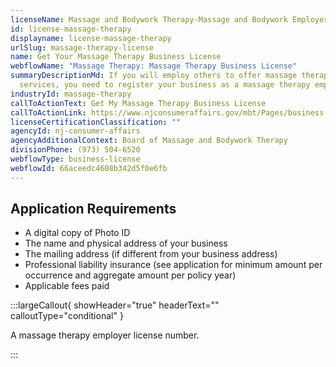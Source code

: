 ```yaml
---
licenseName: Massage and Bodywork Therapy-Massage and Bodywork Employer
id: license-massage-therapy
displayname: license-massage-therapy
urlSlug: massage-therapy-license
name: Get Your Massage Therapy Business License
webflowName: "Massage Therapy: Massage Therapy Business License"
summaryDescriptionMd: If you will employ others to offer massage therapy
  services, you need to register your business as a massage therapy employer.
industryId: massage-therapy
callToActionText: Get My Massage Therapy Business License
callToActionLink: https://www.njconsumeraffairs.gov/mbt/Pages/business.aspx
licenseCertificationClassification: ""
agencyId: nj-consumer-affairs
agencyAdditionalContext: Board of Massage and Bodywork Therapy
divisionPhone: (973) 504-6520
webflowType: business-license
webflowId: 66aceedc4608b342d5f0e6fb
---
```


## Application Requirements

- A digital copy of Photo ID
- The name and physical address of your business
- The mailing address (if different from your business address)
- Professional liability insurance (see application for minimum amount per occurrence and aggregate amount per policy year)
- Applicable fees paid

:::largeCallout{ showHeader="true" headerText="" calloutType="conditional" }

A massage therapy employer license number.

:::
